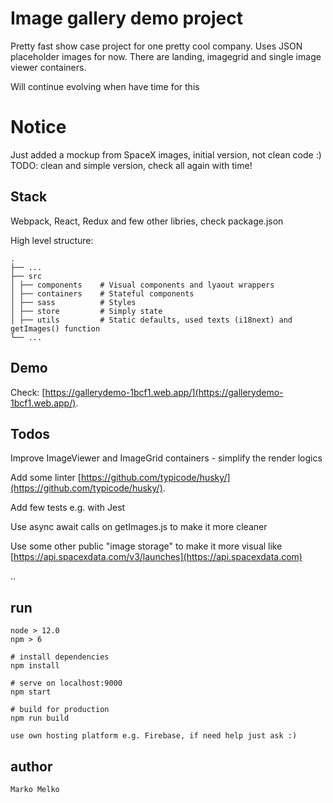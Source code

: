 # Image gallery demo project

Pretty fast show case project for one pretty cool company.
Uses JSON placeholder images for now.
There are landing, imagegrid and single image viewer containers.

Will continue evolving when have time for this

# Notice

Just added a mockup from SpaceX images, initial version, not clean code :)
TODO: clean and simple version, check all again with time!

## Stack

Webpack, React, Redux and few other libries, check package.json

High level structure:

    .
    ├── ...
    ├── src
    │ ├── components    # Visual components and lyaout wrappers
    │ ├── containers    # Stateful components
    │ ├── sass          # Styles
    │ ├── store         # Simply state
    │ ├── utils         # Static defaults, used texts (i18next) and getImages() function
    └── ...

## Demo

Check: [https://gallerydemo-1bcf1.web.app/](https://gallerydemo-1bcf1.web.app/).

## Todos

Improve ImageViewer and ImageGrid containers - simplify the render logics

Add some linter [https://github.com/typicode/husky/](https://github.com/typicode/husky/).

Add few tests e.g. with Jest

Use async await calls on getImages.js to make it more cleaner

Use some other public "image storage" to make it more visual like [https://api.spacexdata.com/v3/launches](https://api.spacexdata.com)

..

## run

    node > 12.0
    npm > 6

    # install dependencies
    npm install

    # serve on localhost:9000
    npm start

    # build for production
    npm run build

    use own hosting platform e.g. Firebase, if need help just ask :)

## author

    Marko Melko
